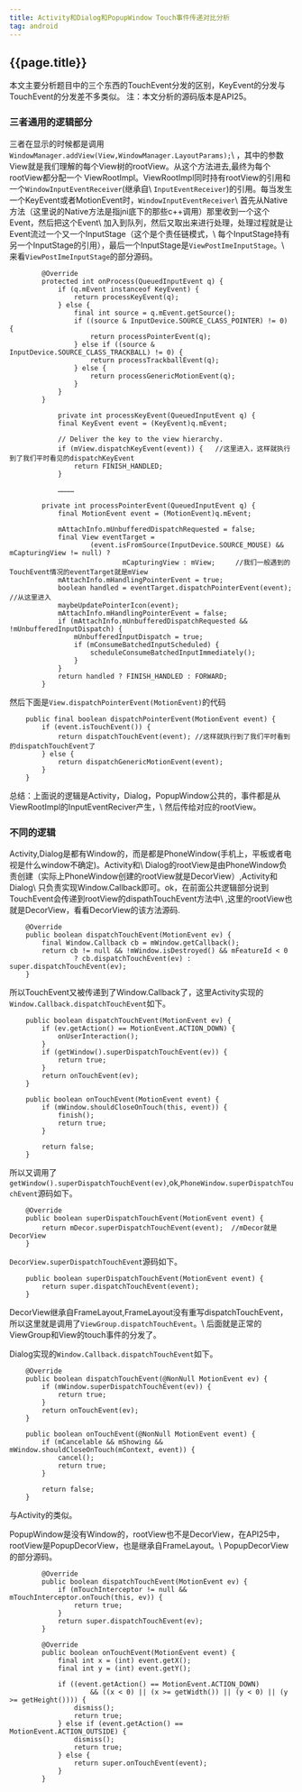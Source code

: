 ```yaml
---
title: Activity和Dialog和PopupWindow Touch事件传递对比分析
tag: android
---
```


## {{page.title}}

本文主要分析题目中的三个东西的TouchEvent分发的区别，KeyEvent的分发与TouchEvent的分发差不多类似。
注：本文分析的源码版本是API25。

### 三者通用的逻辑部分

三者在显示的时候都是调用`WindowManager.addView(View,WindowManager.LayoutParams);`\\
，其中的参数View就是我们理解的每个View树的rootView。从这个方法进去,最终为每个rootView都分配一个
ViewRootImpl。ViewRootImpl同时持有rootView的引用和一个`WindowInputEventReceiver`(继承自\\
`InputEventReceiver`)的引用。每当发生一个KeyEvent或者MotionEvent时，`WindowInputEventReceiver`\\
首先从Native方法（这里说的Native方法是指jni底下的那些c++调用）那里收到一个这个Event，然后把这个Event\\
加入到队列，然后又取出来进行处理，处理过程就是让Event流过一个又一个InputStage（这个是个责任链模式，\\
每个InputStage持有另一个InputStage的引用），最后一个InputStage是`ViewPostImeInputStage`。\\
来看`ViewPostImeInputStage`的部分源码。

~~~
        @Override
        protected int onProcess(QueuedInputEvent q) {
            if (q.mEvent instanceof KeyEvent) {
                return processKeyEvent(q);
            } else {
                final int source = q.mEvent.getSource();
                if ((source & InputDevice.SOURCE_CLASS_POINTER) != 0) {
                    return processPointerEvent(q);
                } else if ((source & InputDevice.SOURCE_CLASS_TRACKBALL) != 0) {
                    return processTrackballEvent(q);
                } else {
                    return processGenericMotionEvent(q);
                }
            }
        }
~~~

~~~
            private int processKeyEvent(QueuedInputEvent q) {
            final KeyEvent event = (KeyEvent)q.mEvent;

            // Deliver the key to the view hierarchy.
            if (mView.dispatchKeyEvent(event)) {   //这里进入，这样就执行到了我们平时看见的dispatchKeyEvent
                return FINISH_HANDLED;
            }
            
            …………
~~~

~~~
        private int processPointerEvent(QueuedInputEvent q) {
            final MotionEvent event = (MotionEvent)q.mEvent;

            mAttachInfo.mUnbufferedDispatchRequested = false;
            final View eventTarget =
                    (event.isFromSource(InputDevice.SOURCE_MOUSE) && mCapturingView != null) ?
                            mCapturingView : mView;     //我们一般遇到的TouchEvent情况的eventTarget就是mView
            mAttachInfo.mHandlingPointerEvent = true;
            boolean handled = eventTarget.dispatchPointerEvent(event); //从这里进入
            maybeUpdatePointerIcon(event);
            mAttachInfo.mHandlingPointerEvent = false;
            if (mAttachInfo.mUnbufferedDispatchRequested && !mUnbufferedInputDispatch) {
                mUnbufferedInputDispatch = true;
                if (mConsumeBatchedInputScheduled) {
                    scheduleConsumeBatchedInputImmediately();
                }
            }
            return handled ? FINISH_HANDLED : FORWARD;
        }
~~~

然后下面是`View.dispatchPointerEvent(MotionEvent)`的代码

~~~
    public final boolean dispatchPointerEvent(MotionEvent event) {
        if (event.isTouchEvent()) {
            return dispatchTouchEvent(event); //这样就执行到了我们平时看到的dispatchTouchEvent了
        } else {
            return dispatchGenericMotionEvent(event);
        }
    }
~~~

总结：上面说的逻辑是Activity，Dialog，PopupWindow公共的，事件都是从ViewRootImpl的InputEventReciver产生，\\
然后传给对应的rootView。

### 不同的逻辑

Activity,Dialog是都有Window的，而是都是PhoneWindow(手机上，平板或者电视是什么window不确定)。Activity和\\
Dialog的rootView是由PhoneWindow负责创建（实际上PhoneWindow创建的rootView就是DecorView）,Activity和Dialog\\
只负责实现Window.Callback即可。ok，在前面公共逻辑部分说到TouchEvent会传递到rootView的dispathTouchEvent方法中\\
,这里的rootView也就是DecorView，看看DecorView的该方法源码.

~~~
    @Override
    public boolean dispatchTouchEvent(MotionEvent ev) {
        final Window.Callback cb = mWindow.getCallback();
        return cb != null && !mWindow.isDestroyed() && mFeatureId < 0
                ? cb.dispatchTouchEvent(ev) : super.dispatchTouchEvent(ev);
    }
~~~

所以TouchEvent又被传递到了Window.Callback了，这里Activity实现的`Window.Callback.dispatchTouchEvent`如下。

~~~
    public boolean dispatchTouchEvent(MotionEvent ev) {
        if (ev.getAction() == MotionEvent.ACTION_DOWN) {
            onUserInteraction();
        }
        if (getWindow().superDispatchTouchEvent(ev)) {
            return true;
        }
        return onTouchEvent(ev);
    }
    
    public boolean onTouchEvent(MotionEvent event) {
        if (mWindow.shouldCloseOnTouch(this, event)) {
            finish();
            return true;
        }

        return false;
    }
~~~

所以又调用了`getWindow().superDispatchTouchEvent(ev)`,ok,`PhoneWindow.superDispatchTouchEvent`源码如下。

~~~
    @Override
    public boolean superDispatchTouchEvent(MotionEvent event) {
        return mDecor.superDispatchTouchEvent(event);  //mDecor就是DecorView
    }
~~~

`DecorView.superDispatchTouchEvent`源码如下。

~~~
    public boolean superDispatchTouchEvent(MotionEvent event) {
        return super.dispatchTouchEvent(event);
    }
~~~

DecorView继承自FrameLayout,FrameLayout没有重写dispatchTouchEvent，所以这里就是调用了`ViewGroup.dispatchTouchEvent`。\\
后面就是正常的ViewGroup和View的touch事件的分发了。

Dialog实现的`Window.Callback.dispatchTouchEvent`如下。

~~~
    @Override
    public boolean dispatchTouchEvent(@NonNull MotionEvent ev) {
        if (mWindow.superDispatchTouchEvent(ev)) {
            return true;
        }
        return onTouchEvent(ev);
    }

    public boolean onTouchEvent(@NonNull MotionEvent event) {
        if (mCancelable && mShowing && mWindow.shouldCloseOnTouch(mContext, event)) {
            cancel();
            return true;
        }
        
        return false;
    }
~~~

与Activity的类似。

PopupWindow是没有Window的，rootView也不是DecorView，在API25中，rootView是PopupDecorView，也是继承自FrameLayout。\\
PopupDecorView的部分源码。

~~~
        @Override
        public boolean dispatchTouchEvent(MotionEvent ev) {
            if (mTouchInterceptor != null && mTouchInterceptor.onTouch(this, ev)) {
                return true;
            }
            return super.dispatchTouchEvent(ev);
        }

        @Override
        public boolean onTouchEvent(MotionEvent event) {
            final int x = (int) event.getX();
            final int y = (int) event.getY();

            if ((event.getAction() == MotionEvent.ACTION_DOWN)
                    && ((x < 0) || (x >= getWidth()) || (y < 0) || (y >= getHeight()))) {
                dismiss();
                return true;
            } else if (event.getAction() == MotionEvent.ACTION_OUTSIDE) {
                dismiss();
                return true;
            } else {
                return super.onTouchEvent(event);
            }
        }
~~~





